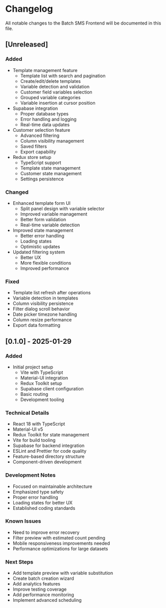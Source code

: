 # Changelog

All notable changes to the Batch SMS Frontend will be documented in this file.

## [Unreleased]

### Added
- Template management feature
  * Template list with search and pagination
  * Create/edit/delete templates
  * Variable detection and validation
  * Customer field variables selection
  * Grouped variable categories
  * Variable insertion at cursor position
- Supabase integration
  * Proper database types
  * Error handling and logging
  * Real-time data updates
- Customer selection feature
  * Advanced filtering
  * Column visibility management
  * Saved filters
  * Export capability
- Redux store setup
  * TypeScript support
  * Template state management
  * Customer state management
  * Settings persistence

### Changed
- Enhanced template form UI
  * Split panel design with variable selector
  * Improved variable management
  * Better form validation
  * Real-time variable detection
- Improved state management
  * Better error handling
  * Loading states
  * Optimistic updates
- Updated filtering system
  * Better UX
  * More flexible conditions
  * Improved performance

### Fixed
- Template list refresh after operations
- Variable detection in templates
- Column visibility persistence
- Filter dialog scroll behavior
- Date picker timezone handling
- Column resize performance
- Export data formatting

## [0.1.0] - 2025-01-29

### Added
- Initial project setup
  * Vite with TypeScript
  * Material-UI integration
  * Redux Toolkit setup
  * Supabase client configuration
  * Basic routing
  * Development tooling

### Technical Details
- React 18 with TypeScript
- Material-UI v5
- Redux Toolkit for state management
- Vite for build tooling
- Supabase for backend integration
- ESLint and Prettier for code quality
- Feature-based directory structure
- Component-driven development

### Development Notes
- Focused on maintainable architecture
- Emphasized type safety
- Proper error handling
- Loading states for better UX
- Established coding standards

### Known Issues
- Need to improve error recovery
- Filter preview with estimated count pending
- Mobile responsiveness improvements needed
- Performance optimizations for large datasets

### Next Steps
- Add template preview with variable substitution
- Create batch creation wizard
- Add analytics features
- Improve testing coverage
- Add performance monitoring
- Implement advanced scheduling